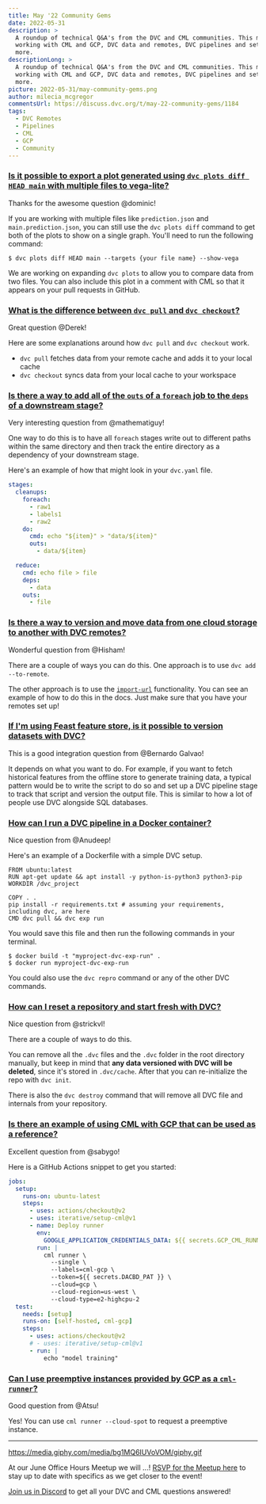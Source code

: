 ```yaml
---
title: May '22 Community Gems
date: 2022-05-31
description: >
  A roundup of technical Q&A's from the DVC and CML communities. This month:
  working with CML and GCP, DVC data and remotes, DVC pipelines and setups, and
  more.
descriptionLong: >
  A roundup of technical Q&A's from the DVC and CML communities. This month:
  working with CML and GCP, DVC data and remotes, DVC pipelines and setups, and
  more.
picture: 2022-05-31/may-community-gems.png
author: milecia_mcgregor
commentsUrl: https://discuss.dvc.org/t/may-22-community-gems/1184
tags:
  - DVC Remotes
  - Pipelines
  - CML
  - GCP
  - Community
---
```


### [Is it possible to export a plot generated using `dvc plots diff HEAD main` with multiple files to vega-lite?](https://discord.com/channels/485586884165107732/563406153334128681/965911829538832435)

Thanks for the awesome question @dominic!

If you are working with multiple files like `prediction.json` and
`main.prediction.json`, you can still use the `dvc plots diff` command to get
both of the plots to show on a single graph. You'll need to run the following
command:

```dvc
$ dvc plots diff HEAD main --targets {your file name} --show-vega
```

We are working on expanding `dvc plots` to allow you to compare data from two
files. You can also include this plot in a comment with CML so that it appears
on your pull requests in GitHub.

### [What is the difference between `dvc pull` and `dvc checkout`?](https://discord.com/channels/485586884165107732/563406153334128681/966739538888241192)

Great question @Derek!

Here are some explanations around how `dvc pull` and `dvc checkout` work.

- `dvc pull` fetches data from your remote cache and adds it to your local
  cache
- `dvc checkout` syncs data from your local cache to your workspace

### [Is there a way to add all of the `outs` of a `foreach` job to the `deps` of a downstream stage?](https://discord.com/channels/485586884165107732/563406153334128681/967709548393672734)

Very interesting question from @mathematiguy!

One way to do this is to have all `foreach` stages write out to different paths
within the same directory and then track the entire directory as a dependency of
your downstream stage.

Here's an example of how that might look in your `dvc.yaml` file.

```yaml
stages:
  cleanups:
    foreach:
      - raw1
      - labels1
      - raw2
    do:
      cmd: echo "${item}" > "data/${item}"
      outs:
        - data/${item}

  reduce:
    cmd: echo file > file
    deps:
      - data
    outs:
      - file
```

### [Is there a way to version and move data from one cloud storage to another with DVC remotes?](https://discord.com/channels/485586884165107732/563406153334128681/968778284114538496)

Wonderful question from @Hisham!

There are a couple of ways you can do this. One approach is to use
`dvc add --to-remote`.

The other approach is to use the
[`import-url`](https://dvc.org/doc/command-reference/import-url#example-transfer-to-remote-storage)
functionality. You can see an example of how to do this in the docs. Just make
sure that you have your remotes set up!

### [If I'm using Feast feature store, is it possible to version datasets with DVC?](https://discord.com/channels/485586884165107732/563406153334128681/968899175561449532)

This is a good integration question from @Bernardo Galvao!

It depends on what you want to do. For example, if you want to fetch historical
features from the offline store to generate training data, a typical pattern
would be to write the script to do so and set up a DVC pipeline stage to track
that script and version the output file. This is similar to how a lot of people
use DVC alongside SQL databases.

### [How can I run a DVC pipeline in a Docker container?](https://discord.com/channels/485586884165107732/563406153334128681/969640280263389184)

Nice question from @Anudeep!

Here's an example of a Dockerfile with a simple DVC setup.

```docker
FROM ubuntu:latest
RUN apt-get update && apt install -y python-is-python3 python3-pip
WORKDIR /dvc_project

COPY . .
pip install -r requirements.txt # assuming your requirements, including dvc, are here
CMD dvc pull && dvc exp run
```

You would save this file and then run the following commands in your terminal.

```dvc
$ docker build -t "myproject-dvc-exp-run" .
$ docker run myproject-dvc-exp-run
```

You could also use the `dvc repro` command or any of the other DVC commands.

### [How can I reset a repository and start fresh with DVC?](https://discord.com/channels/485586884165107732/485596304961962003/970344379938127892)

Nice question from @strickvl!

There are a couple of ways to do this.

You can remove all the `.dvc` files and the `.dvc` folder in the root directory
manually, but keep in mind that **any data versioned with DVC will be deleted**,
since it's stored in `.dvc/cache`. After that you can re-initialize the repo
with `dvc init`.

There is also the `dvc destroy` command that will remove all DVC file and
internals from your repository.

### [Is there an example of using CML with GCP that can be used as a reference?](https://discord.com/channels/485586884165107732/728693131557732403/963512513452970086)

Excellent question from @sabygo!

Here is a GitHub Actions snippet to get you started:

```yaml
jobs:
  setup:
    runs-on: ubuntu-latest
    steps:
      - uses: actions/checkout@v2
      - uses: iterative/setup-cml@v1
      - name: Deploy runner
        env:
          GOOGLE_APPLICATION_CREDENTIALS_DATA: ${{ secrets.GCP_CML_RUNNER_KEY }}
        run: |
          cml runner \
            --single \
            --labels=cml-gcp \
            --token=${{ secrets.DACBD_PAT }} \
            --cloud=gcp \
            --cloud-region=us-west \
            --cloud-type=e2-highcpu-2
  test:
    needs: [setup]
    runs-on: [self-hosted, cml-gcp]
    steps:
      - uses: actions/checkout@v2
      # - uses: iterative/setup-cml@v1
      - run: |
          echo "model training"
```

### [Can I use preemptive instances provided by GCP as a `cml-runner`?](https://discord.com/channels/485586884165107732/728693131557732403/964860322710192202)

Good question from @Atsu!

Yes! You can use `cml runner --cloud-spot` to request a preemptive instance.

---

https://media.giphy.com/media/bg1MQ6IUVoVOM/giphy.gif

At our June Office Hours Meetup we will ...! [RSVP for the Meetup here]() to
stay up to date with specifics as we get closer to the event!

[Join us in Discord](https://discord.com/invite/dvwXA2N) to get all your DVC and
CML questions answered!
